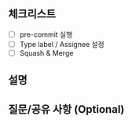 ## 체크리스트
- [ ] pre-commit 실행
- [ ] Type label / Assignee 설정
- [ ] Squash & Merge

## 설명

## 질문/공유 사항 (Optional)
